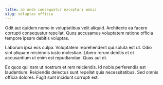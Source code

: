 ```yaml
---
title: ab unde consequatur excepturi omnis
slug: voluptas officia
---
```


Odit aut quidem nemo in voluptatibus velit aliquid. Architecto ea facere corrupti consequatur repellat. Quos accusamus voluptatem ratione officia tempore ipsam debitis voluptas.

Laborum ipsa eos culpa. Voluptatem reprehenderit qui soluta est ut. Odio sint aliquam reiciendis iusto molestiae. Libero rerum debitis et et accusantium ut enim est repudiandae. Quas aut et.

Ex quos qui nam ut nostrum et rem reiciendis. Id nobis perferendis est laudantium. Reiciendis delectus sunt repellat quia necessitatibus. Sed omnis officia dolores. Fugit sunt incidunt corrupti est.
